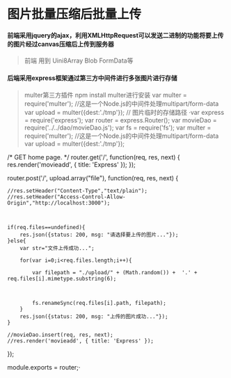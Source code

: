 # 图片批量压缩后批量上传
#### 前端采用jquery的ajax，利用XMLHttpRequest可以发送二进制的功能将要上传的图片经过canvas压缩后上传到服务器
> 前端 用到 Uini8Array Blob FormData等
#### 后端采用express框架通过第三方中间件进行多张图片进行存储
>multer第三方插件 npm install multer进行安装 var multer = require('multer'); //这是一个Node.js的中间件处理multipart/form-data
var upload = multer({dest:'./tmp'}); // 图片临时的存储路径
·var express = require('express');
var router = express.Router();
var movieDao = require('../../dao/movieDao.js');
var fs = require('fs');
var multer = require('multer'); //这是一个Node.js的中间件处理multipart/form-data
var upload = multer({dest:'./tmp'});


/* GET home page. */
router.get('/', function(req, res, next) {
	res.render('movieadd', { title: 'Express' });
});

router.post('/', upload.array("file"), function(req, res, next) {

	//res.setHeader("Content-Type","text/plain");
	//res.setHeader("Access-Control-Allow-Origin","http://localhost:3000");



	if(req.files==undefined){
		res.json({status: 200, msg: "请选择要上传的图片..."});
	}else{
		var str="文件上传成功...";

		for(var i=0;i<req.files.length;i++){

			var filepath = "./upload/" + (Math.random()) +  '.' + req.files[i].mimetype.substring(6);



			fs.renameSync(req.files[i].path, filepath);
		}
		res.json({status: 200, msg: "上传的图片成功..."});
	}

	//movieDao.insert(req, res, next);
	//res.render('movieadd', { title: 'Express' });
});

module.exports = router;·

